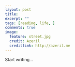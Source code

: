 ```yaml
---
layout: post
title: 
excerpt: ""
tags: [reading, life, ]
comments: true
image:
  feature: street.jpg
  credit: Azeril
  creditlink: http://azeril.me
---
```



Start writing...
